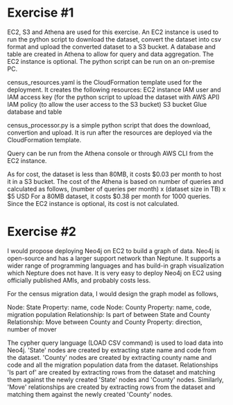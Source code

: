 # Exercise #1

EC2, S3 and Athena are used for this exercise. An EC2 instance is used to run the python script to download the dataset, convert the dataset into csv format and upload the converted dataset to a S3 bucket. A database and table are created in Athena to allow for query and data aggregation. The EC2 instance is optional. The python script can be run on an on-premise PC. 

census_resources.yaml is the CloudFormation template used for the deployment. It creates the following resources:
    EC2 instance
    IAM user and IAM access key (for the python script to upload the dataset with AWS API)
    IAM policy (to allow the user access to the S3 bucket)
    S3 bucket
    Glue database and table
    
census_processor.py is a simple python script that does the download, convertion and upload. It is run after the resources are deployed via the CloudFormation template. 

Query can be run from the Athena console or through AWS CLI from the EC2 instance.

As for cost, the dataset is less than 80MB, it costs $0.03 per month to host it in a S3 bucket. The cost of the Athena is based on number of queries and calculated as follows,
    (number of queries per month) x (dataset size in TB) x $5 USD
For a 80MB dataset, it costs $0.38 per month for 1000 queries. Since the EC2 instance is optional, its cost is not calculated.

# Exercise #2

I would propose deploying Neo4j on EC2 to build a graph of data. Neo4j is open-source and has a larger support network than Neptune. It supports a wider range of programming languages and has build-in graph visualization which Nepture does not have. It is very easy to deploy Neo4j on EC2 using officially published AMIs, and probably costs less.

For the census migration data, I would design the graph model as follows, 

  Node: State
    Property: name, code
  Node: County
    Property: name, code, migration population
  Relationship: Is part of
    between State and County
  Relationship: Move
    between County and County
    Property: direction, number of mover
    
The cypher query language (LOAD CSV command) is used to load data into Neo4j. 'State' nodes are created by extracting state name and code from the dataset. 'County' nodes are created by extracting county name and code and all the migration population data from the dataset. Relationships 'Is part of' are created by extracting rows from the dataset and matching them against the newly created 'State' nodes and 'County' nodes. Similarly, 'Move' relationships are created by extracting rows from the dataset and matching them against the newly created 'County' nodes.
